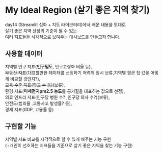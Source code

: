# My Ideal Region (살기 좋은 지역 찾기)
day14 (Streamlit 심화 + 지도 라이브러리)에서 배운 내용을 토대로<br>
살기 좋은 지역 선정의 기준이 될 수 있는<br>
여러 지표들을 시각적으로 보여주는 대시보드를 만들고자 합니다.

## 사용할 데이터
지역별 인구 지표(**인구밀도**, 인구고령화 비율 등),<br>
~~부동산 지표~~(대표할만한 데이터를 선정하기 어려워 잠시 보류,지역별 평균 집 값을 어떻게 비교할 것인지?), <br>
~~교육 수준 지표(학교 수 등)~~(보류), <br>
환경 지표(**미세먼지pm2.5 농도**를 공기질을 대표하는 값으로 선정), <br>
의료 인프라 지표(인구당 병원 수? ,인구당 의사 수?)(보류),<br>
안전도(범죄율 ,교통사고 발생률? 등), <br>
경제 지표(GDP, 고용률 등)<br>

## 구현할 기능
지역별 지표 비교를 시각적으로 할 수 있게 해주는 기능 구현<br>
(+개인이 선호하는 지표들을 기준으로 살기 좋은 지역을 찾는 기능 구현)